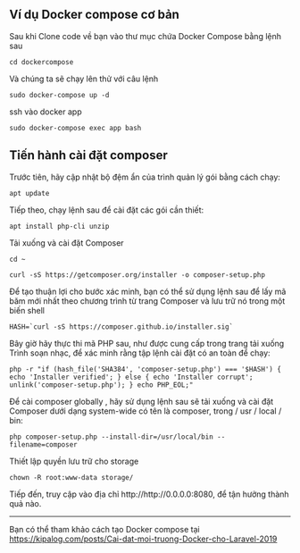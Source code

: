 <article class="markdown-body entry-content container-lg" itemprop="text">
  <h1>Ví dụ Docker compose cơ bản</h1>
  <p>Sau khi Clone code về bạn vào thư mục chứa Docker Compose bằng lệnh sau</p>
  <pre><code>cd dockercompose</code></pre> 
  <p>Và chúng ta sẽ chạy lên thử với câu lệnh</p>
  <pre><code>sudo docker-compose up -d</code></pre>
  
  <p>ssh vào docker app</p>
  <pre><code>sudo docker-compose exec app bash</code></pre>
  
  <h2>Tiến hành cài đặt composer</h2  
  <p>Trước tiên, hãy cập nhật bộ đệm ẩn của trình quản lý gói bằng cách chạy:</p>
  <pre><code>apt update</code></pre>
  <p>Tiếp theo, chạy lệnh sau để cài đặt các gói cần thiết:</p>
  <pre><code>apt install php-cli unzip</code></pre>
  <p>Tải xuống và cài đặt Composer</p>
  <pre><code>cd ~</code></pre>
  <pre><code>curl -sS https://getcomposer.org/installer -o composer-setup.php</code></pre>
  <p>Để tạo thuận lợi cho bước xác minh, bạn có thể sử dụng lệnh sau để lấy mã băm mới nhất theo chương trình từ trang Composer và lưu trữ nó trong một biến shell</p>
  <pre><code>HASH=`curl -sS https://composer.github.io/installer.sig`</code></pre>
  <p>Bây giờ hãy thực thi mã PHP sau, như được cung cấp trong trang tải xuống Trình soạn nhạc, để xác minh rằng tập lệnh cài đặt có an toàn để chạy:</p>
  <pre><code>php -r "if (hash_file('SHA384', 'composer-setup.php') === '$HASH') { echo 'Installer verified'; } else { echo 'Installer corrupt'; unlink('composer-setup.php'); } echo PHP_EOL;"</code></pre>
  <p>Để cài composer globally , hãy sử dụng lệnh sau sẽ tải xuống và cài đặt Composer  dưới dạng system-wide  có tên là composer, trong / usr / local / bin:</p>
  <pre><code>php composer-setup.php --install-dir=/usr/local/bin --filename=composer
</code></pre>
  
  <p>Thiết lập quyền lưu trữ cho storage</p>
  <pre><code>chown -R root:www-data storage/</code></pre>
  
  
  <p>Tiếp đến, truy cập vào địa chỉ http://http://0.0.0.0:8080, để tận hưởng thành quả nào.</p>
  <hr>
  <p>Bạn có thể tham khảo cách tạo Docker compose tại <a href="https://kipalog.com/posts/Cai-dat-moi-truong-Docker-cho-Laravel-2019" rel="nofollow">https://kipalog.com/posts/Cai-dat-moi-truong-Docker-cho-Laravel-2019</a></p>
</article>
